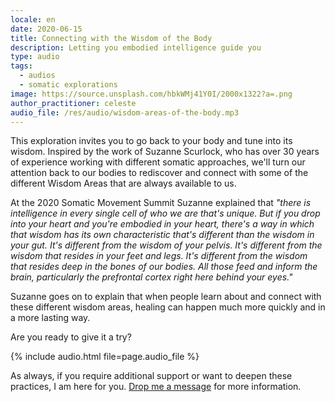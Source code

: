 ```yaml
---
locale: en
date: 2020-06-15
title: Connecting with the Wisdom of the Body
description: Letting you embodied intelligence guide you
type: audio
tags:
  - audios
  - somatic explorations
image: https://source.unsplash.com/hbkWMj41Y0I/2000x1322?a=.png
author_practitioner: celeste
audio_file: /res/audio/wisdom-areas-of-the-body.mp3
---
```


This exploration invites you to go back to your body and tune into its wisdom.
Inspired by the work of Suzanne Scurlock, who has over 30 years of experience working with different somatic approaches,
we'll turn our attention back to our bodies to rediscover and connect with some of the different Wisdom Areas that are
always available to us. 

At the 2020 Somatic Movement Summit Suzanne explained that *"there is intelligence in every single cell of who we are
that's unique. But if you drop into your heart and you're embodied in your heart, there's a way in which that wisdom has
its own characteristic that's different than the wisdom in your gut. It's different from the wisdom of your pelvis.
It's different from the wisdom that resides in your feet and legs. It's different from the wisdom that resides deep in
the bones of our bodies. All those feed and inform the brain, particularly the prefrontal cortex right here behind your
eyes."*

Suzanne goes on to explain that when people learn about and connect with these different wisdom areas, healing can
happen much more quickly and in a more lasting way.

Are you ready to give it a try?    

{% include audio.html  file=page.audio_file %}

As always, if you require additional support or want to deepen these practices, I am here for you.
[Drop me a message](/contact/) for more information.
